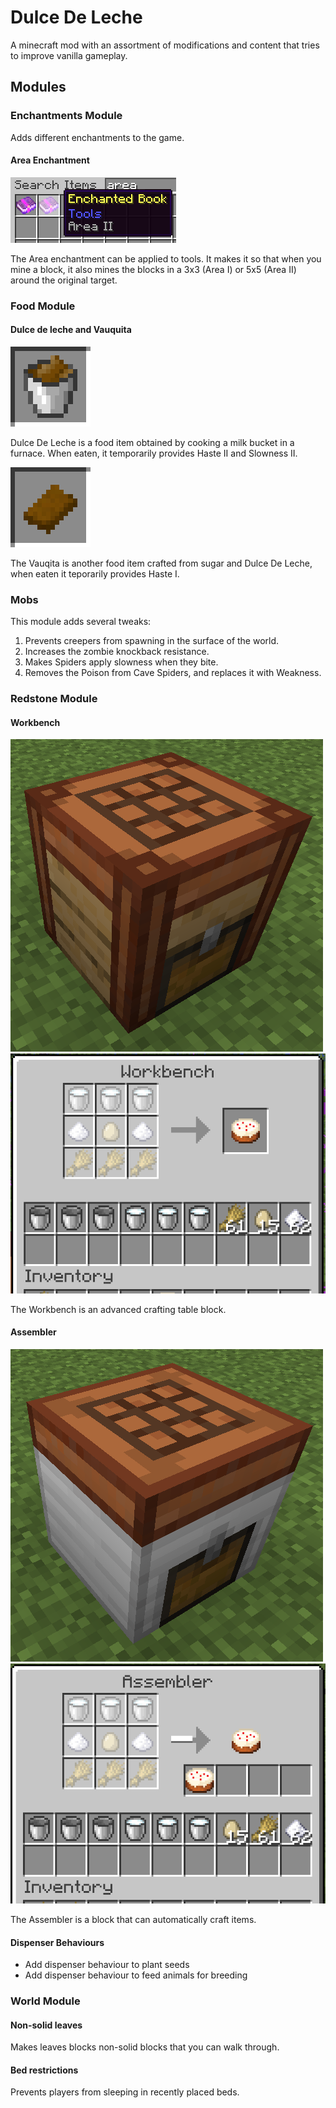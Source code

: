 # Dulce De Leche

A minecraft mod with an assortment of modifications and content that tries to improve vanilla gameplay.

## Modules

### Enchantments Module

Adds different enchantments to the game.

#### Area Enchantment

![](https://raw.githubusercontent.com/hea3ven/DulceDeLeche/master/media/enchantment_area.png)

The Area enchantment can be applied to tools. It makes it so that when you mine a block, it also mines the blocks in a 3x3 (Area I) or 5x5 (Area II) around the original target.

### Food Module

#### Dulce de leche and Vauquita

![](https://raw.githubusercontent.com/hea3ven/DulceDeLeche/master/media/dulce_de_leche.png)

Dulce De Leche is a food item obtained by cooking a milk bucket in a furnace. When eaten, it temporarily provides Haste II and Slowness II.

![](https://raw.githubusercontent.com/hea3ven/DulceDeLeche/master/media/vauquita.png)

The Vauqita is another food item crafted from sugar and Dulce De Leche, when eaten it teporarily provides Haste I.

### Mobs

This module adds several tweaks:
 1. Prevents creepers from spawning in the surface of the world.
 1. Increases the zombie knockback resistance.
 1. Makes Spiders apply slowness when they bite.
 1. Removes the Poison from Cave Spiders, and replaces it with Weakness.

### Redstone Module

#### Workbench

![](https://raw.githubusercontent.com/hea3ven/DulceDeLeche/master/media/workbench1.png) ![](https://raw.githubusercontent.com/hea3ven/DulceDeLeche/master/media/workbench2.png)

The Workbench is an advanced crafting table block.

#### Assembler

![](https://raw.githubusercontent.com/hea3ven/DulceDeLeche/master/media/assembler1.png) ![](https://raw.githubusercontent.com/hea3ven/DulceDeLeche/master/media/assembler2.png)

The Assembler is a block that can automatically craft items.

#### Dispenser Behaviours

 * Add dispenser behaviour to plant seeds
 * Add dispenser behaviour to feed animals for breeding

### World Module

#### Non-solid leaves

Makes leaves blocks non-solid blocks that you can walk through.

#### Bed restrictions

Prevents players from sleeping in recently placed beds.